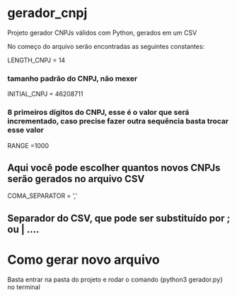 # gerador_cnpj
Projeto gerador CNPJs válidos com Python, gerados em um CSV

No começo do arquivo serão encontradas as seguintes constantes:

LENGTH_CNPJ = 14  
### tamanho padrão do CNPJ, não mexer

INITIAL_CNPJ = 46208711
### 8 primeiros dígitos do CNPJ, esse é o valor que será incrementado, caso precise fazer outra sequência basta trocar esse valor

RANGE =1000
## Aqui você pode escolher quantos novos CNPJs serão gerados no arquivo CSV
COMA_SEPARATOR = ','
## Separador do CSV, que pode ser substituído por ; ou | ....

# Como gerar novo arquivo
Basta entrar na pasta do projeto e rodar o comando {python3 gerador.py} no terminal

